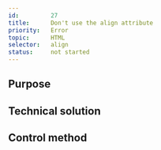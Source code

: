 ```yaml
---
id:         27
title:      Don't use the align attribute
priority:   Error
topic:      HTML
selector:   align
status:     not started
---
```


## Purpose

## Technical solution

## Control method


